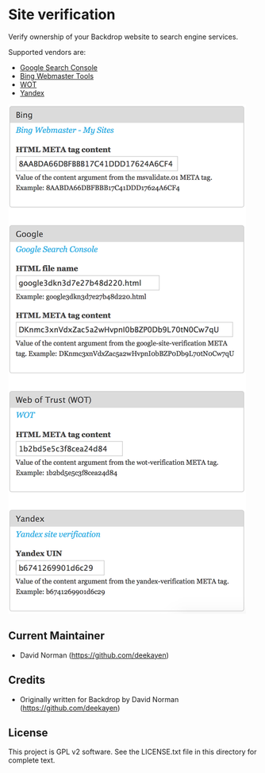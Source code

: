 Site verification
=================

Verify ownership of your Backdrop website to search engine services.

Supported vendors are:

* [Google Search Console](https://www.google.com/webmasters/tools/dashboard)
* [Bing Webmaster Tools](https://www.bing.com/webmaster/home/mysites)
* [WOT](https://www.mywot.com)
* [Yandex](https://tech.yandex.com/webmaster/doc/dg/reference/hosts-type-docpage/)

![Site verification configuration form](images/site_verification_config.png)

Current Maintainer
------------------

- David Norman (https://github.com/deekayen)

Credits
-----------

- Originally written for Backdrop by David Norman (https://github.com/deekayen)

License
-------

This project is GPL v2 software. See the LICENSE.txt file in this directory for
complete text.
